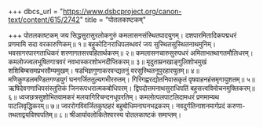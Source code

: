 +++
dbcs_url = "https://www.dsbcproject.org/canon-text/content/615/2742"
title = "पोतलकाष्टकम्"

+++
पोतलकाष्टकम्
जय सिद्धसुरासुरलोकगुरुं 
कमलासनसंस्थितपादयुगम्। 
दशपारमितादिकपद्मधरं 
प्रणमामि सदा वरकारुणिकम्॥ १॥
बहुकोटिनराधिपलब्धवरं 
जय सुस्थितसुस्थितनाथमुनिम्। 
भवसागरपारगताधिकरं 
शरणागतसत्त्वहितार्थकरम्॥ २॥
कमलासनचारुसुरुपधरं 
अमिताभतथागतमौलिधरम्। 
कमलोज्ज्वलभूषितगात्रवरं 
नवभास्करशोभनदीप्तिकरम्॥ ३॥
मृदुताम्रनखाङ्गुलिशोभमुखं 
शशिबिम्बसमप्रभसौम्यमुखम्। 
षडभिज्ञगुणाकरवन्द्यतनुं 
वरसुस्थितनूपुरहारयुतम्॥ ४॥
मणिकुण्डलमण्डितगण्डयुगं 
घनगर्जिततुल्यगभीररुतम्। 
गिरिगह्वरद्योतनिवासकृतं 
वृषवाहनहंसमृगायुशतम्॥ ५॥
ऋषिदेवगणाधिपसंस्तुतिकं 
जिनरूपधरात्मकबोधिपरम्। 
द्विपदोत्तमनाथसुराधिपतिं 
बहुसत्त्वविमोचनमुक्तिकरम्॥ ६॥
ध्वजछत्रसुशोभितवामकरं 
मलयागिरिचन्दनधूपरतिम्। 
कमलोत्पलपाटलिदामधरं 
प्रणमाम्यथ पाटलिवृद्धिकरम्॥ ७॥
ज्वररोगविवर्जितकुष्ठहरं 
बहुबोधिमनाघनभद्रकरम्। 
नवदुर्गतिनाशनमार्गप्रदं 
करुणा-तथताद्वयविश्वपतिम्॥ ८॥
श्रीआर्यावलोकितेश्वरस्य पोतलकाष्टकं समाप्तम्।
